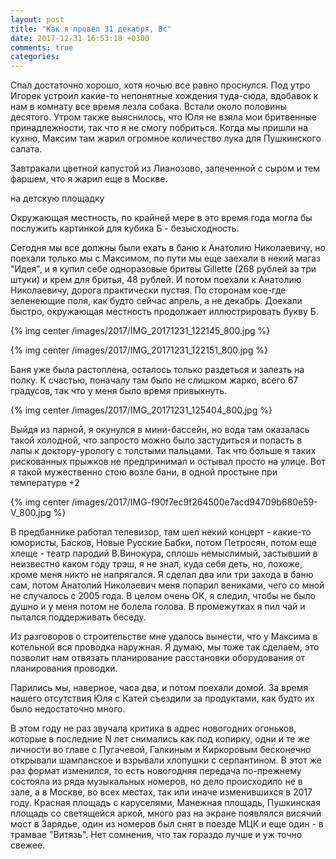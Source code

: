 ```yaml
---
layout: post
title: "Как я провёл 31 декабря, Вс"
date: 2017-12-31 16:53:18 +0300
comments: true
categories: 
---
```

Спал достаточно хорошо, хотя ночью все равно проснулся. Под утро Игорек устроил какие-то непонятные хождения туда-сюда, вдобавок к нам в комнату все время лезла собака. Встали около половины десятого. Утром также выяснилось, что Юля не взяла мои бритвенные принадлежности, так что я не смогу побриться. Когда мы пришли на кухню, Максим там жарил огромное количество лука для Пушкинского салата.

Завтракали цветной капустой из Лианозово, запеченной с сыром и тем фаршем, что я жарил еще в Москве.

на детскую площадку

Окружающая местность, по крайней мере в это время года могла бы послужить картинкой для кубика Б - безысходность. 

Сегодня мы все должны были ехать в баню к Анатолию Николаевичу, но поехали только мы с Максимом, по пути мы еще заехали в некий магаз "Идея", и я купил себе одноразовые бритвы Gillette (268 рублей за три штуки) и крем для бритья, 48 рублей. И потом поехали к Анатолию Николаевичу, дорога практически пустая. По сторонам кое-где зеленеющие поля, как будто сейчас апрель, а не декабрь. Доехали быстро, окружающая местность продолжает иллюстрировать букву Б.

{% img center /images/2017/IMG_20171231_122145_800.jpg %}

{% img center /images/2017/IMG_20171231_122151_800.jpg %}

Баня уже была растоплена, осталось только раздеться и залезть на полку. К счастью, поначалу там было не слишком жарко, всего 67 градусов, так что у меня было время привыкнуть. 

{% img center /images/2017/IMG_20171231_125404_800.jpg %}

Выйдя из парной, я окунулся в мини-бассейн, но вода там оказалась такой холодной, что запросто можно было застудиться и попасть в лапы к доктору-урологу с толстыми пальцами. Так что больше я таких рискованных прыжков не предпринимал и остывал просто на улице. Вот я такой мужественно стою возле бани, в одной простыне при температуре +2

{% img center /images/2017/IMG-f90f7ec9f264500e7acd94709b680e59-V_800.jpg %}

В предбаннике работал телевизор, там шел некий концерт - какие-то юмористы, Басков, Новые Русские Бабки, потом Петросян, потом еще хлеще - театр пародий В.Винокура, сплошь немыслимый, застывший в неизвестно каком году трэш, я не знал, куда себя деть, но, похоже, кроме меня никто не напрягался. Я сделал два или три захода в баню сам, потом Анатолий Николаевич меня попарил вениками, чего со мной не случалось с 2005 года. В целом очень ОК, я следил, чтобы не было душно и у меня потом не болела голова. В промежутках я пил чай и пытался поддерживать беседу. 

Из разговоров о строительстве мне удалось вынести, что у Максима в котельной вся проводка наружная. Я думаю, мы тоже так сделаем, это позволит нам отвязать планирование расстановки оборудования от планирования проводки.

Парились мы, наверное, часа два, и потом поехали домой. За время нашего отсутствия Юля с Катей съездили за продуктами, как будто их было недостаточно много. 


В этом году не раз звучала критика в адрес новогодних огоньков, которые в последние N лет снимались как под копирку, одни и те же личности во главе с Пугачевой, Галкиным и Киркоровым бесконечно открывали шампанское и взрывали хлопушки с серпантином. В этот же раз формат изменился, то есть новогодняя передача по-прежнему состояла из ряда музыкальных номеров, но дело происходило не в зале, а в Москве, во всех местах, так или иначе изменившихся в 2017 году. Красная площадь с каруселями, Манежная площадь, Пушкинская площадь со светящейся аркой, много раз на экране появлялся висячий мост в Зарядье, один из номеров был снят в поезде МЦК и еще один - в трамвае "Витязь". Нет сомнения, что так гораздо лучше и уж точно свежее.

